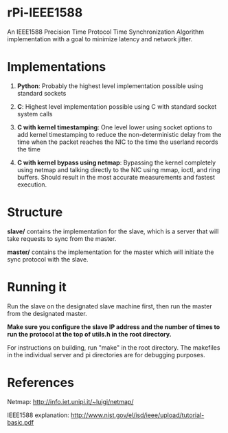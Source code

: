 # rPi-IEEE1588
An IEEE1588 Precision Time Protocol Time Synchronization Algorithm implementation with a goal to minimize latency and network jitter.

Implementations
================

1. **Python**: Probably the highest level implementation possible using standard sockets

2. **C**: Highest level implementation possible using C with standard socket system calls

3. **C with kernel timestamping**: One level lower using socket options to add kernel timestamping to reduce the non-deterministic delay from the time when the packet reaches the NIC to the time the userland records the time

4. **C with kernel bypass using netmap**: Bypassing the kernel completely using netmap and talking directly to the NIC using mmap, ioctl, and ring buffers. Should result in the most accurate measurements and fastest execution.

Structure
==========

**slave/** contains the implementation for the slave, which is a server that will take requests to sync from the master.

**master/** contains the implementation for the master which will initiate the sync protocol with the slave.

Running it
===========

Run the slave on the designated slave machine first, then run the master from the designated master.

**Make sure you configure the slave IP address and the number of times to run the protocol at the top of utils.h in the root directory.**

For instructions on building, run "make" in the root directory. The makefiles in the individual server and pi directories are for debugging purposes.


References
===========
Netmap: http://info.iet.unipi.it/~luigi/netmap/

IEEE1588 explanation: http://www.nist.gov/el/isd/ieee/upload/tutorial-basic.pdf
